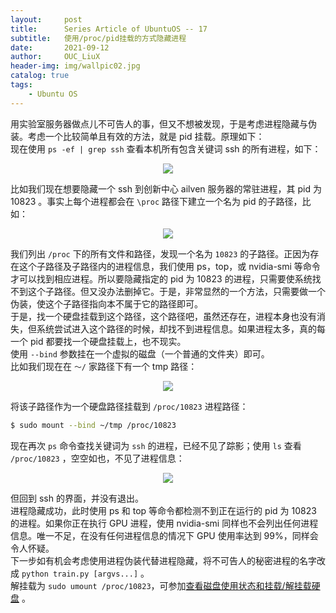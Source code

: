 ```yaml
---
layout:     post
title:      Series Article of UbuntuOS -- 17         
subtitle:   使用/proc/pid挂载的方式隐藏进程           
date:       2021-09-12      
author:     OUC_LiuX     
header-img: img/wallpic02.jpg     
catalog: true
tags:
    - Ubuntu OS
---
```

用实验室服务器做点儿不可告人的事，但又不想被发现，于是考虑进程隐藏与伪装。考虑一个比较简单且有效的方法，就是 pid 挂载。原理如下：      
现在使用 `ps -ef | grep ssh` 查看本机所有包含关键词 ssh 的所有进程，如下：    
<div align=center><img src="https://raw.githubusercontent.com/OUCliuxiang/OUCliuxiang.github.io/master/img/ubuntuSeries/ubuntu008.png"></div>       

比如我们现在想要隐藏一个 ssh 到创新中心 ailven 服务器的常驻进程，其 pid 为 10823 。事实上每个进程都会在 `\proc` 路径下建立一个名为 pid 的子路径，比如：    
<div align=center><img src="https://raw.githubusercontent.com/OUCliuxiang/OUCliuxiang.github.io/master/img/ubuntuSeries/ubuntu009.png"></div>       

我们列出 `/proc` 下的所有文件和路径，发现一个名为 `10823` 的子路径。正因为存在这个子路径及子路径内的进程信息，我们使用 ps，top，或 nvidia-smi 等命令才可以找到相应进程。所以要隐藏指定的 pid 为 10823 的进程，只需要使系统找不到这个子路径。但又没办法删掉它。于是，非常显然的一个方法，只需要做一个伪装，使这个子路径指向本不属于它的路径即可。     
于是，找一个硬盘挂载到这个路径，这个路径吧，虽然还存在，进程本身也没有消失，但系统尝试进入这个路径的时候，却找不到进程信息。如果进程太多，真的每一个 pid 都要找一个硬盘挂载上，也不现实。      
使用 `--bind` 参数挂在一个虚拟的磁盘（一个普通的文件夹）即可。     
比如我们现在在 `～/` 家路径下有一个 tmp 路径：      
<div align=center><img src="https://raw.githubusercontent.com/OUCliuxiang/OUCliuxiang.github.io/master/img/ubuntuSeries/ubuntu010.png"></div>       

将该子路径作为一个硬盘路径挂载到 `/proc/10823` 进程路径：     
```bash    
$ sudo mount --bind ~/tmp /proc/10823     
```        

现在再次 `ps` 命令查找关键词为 `ssh` 的进程，已经不见了踪影；使用 `ls` 查看 `/proc/10823` ，空空如也，不见了进程信息：      
<div align=center><img src="https://raw.githubusercontent.com/OUCliuxiang/OUCliuxiang.github.io/master/img/ubuntuSeries/ubuntu011.png"></div>       

但回到 ssh 的界面，并没有退出。     
进程隐藏成功，此时使用 ps 和 top 等命令都检测不到正在运行的 pid 为 10823 的进程。如果你正在执行 GPU 进程，使用 nvidia-smi 同样也不会列出任何进程信息。唯一不足，在没有任何进程信息的情况下 GPU 使用率达到 99%，同样会令人怀疑。      
下一步如有机会考虑使用进程伪装代替进程隐藏，将不可告人的秘密进程的名字改成 `python train.py [argvs...]` 。     
解挂载为 `sudo umount /proc/10823`，可参加[查看磁盘使用状态和挂载/解挂载硬盘](https://www.ouc-liux.cn/2021/05/07/Series-Article-of-UbuntuOS-04/#%E6%9F%A5%E7%9C%8B%E7%A3%81%E7%9B%98%E4%BD%BF%E7%94%A8%E7%8A%B6%E6%80%81%E5%92%8C%E6%8C%82%E8%BD%BD%E8%A7%A3%E6%8C%82%E8%BD%BD%E7%A1%AC%E7%9B%98) 。